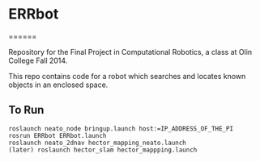 # ERRbot
======

Repository for the Final Project in Computational Robotics, a class at Olin College Fall 2014.

This repo contains code for a robot which searches and locates known objects in an enclosed space. 

## To Run

```
roslaunch neato_node bringup.launch host:=IP_ADDRESS_OF_THE_PI
rosrun ERRbot ERRbot.launch
roslaunch neato_2dnav hector_mapping_neato.launch
(later) roslaunch hector_slam hector_mappping.launch 

```